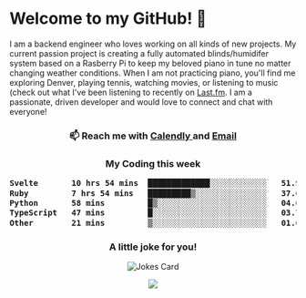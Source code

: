 <h1> Welcome to my GitHub! 👋 </h1>


  I am a backend engineer who loves working on all kinds of new projects. My current passion project is creating a fully automated blinds/humidifer system based on a Rasberry Pi to keep my beloved piano in tune no matter changing weather conditions. When I am not practicing piano, you'll find me exploring Denver, playing tennis, watching movies, or listening to music (check out what I've been listening to recently on [Last.fm](https://www.last.fm/user/mballa000). I am a passionate, driven developer and would love to connect and chat with everyone!

<h3 align = "center"> 📫 Reach me with <a href = "https://calendly.com/msbrandt00/30min"> Calendly </a> and <a href="mailto:msbrandt00@gmail.com">Email</a> 
 </h3>


 
<div align = "center"
[![Anurag's GitHub stats](https://github-readme-stats.vercel.app/api?username=mbrandt00)](https://github.com/anuraghazra/github-readme-stats)
          </div>
<h3 align="center">
  My Coding this week
<!--START_SECTION:waka-->

```txt
Svelte       10 hrs 54 mins  █████████████░░░░░░░░░░░░   51.91 %
Ruby         7 hrs 54 mins   █████████▒░░░░░░░░░░░░░░░   37.63 %
Python       58 mins         █▒░░░░░░░░░░░░░░░░░░░░░░░   04.67 %
TypeScript   47 mins         █░░░░░░░░░░░░░░░░░░░░░░░░   03.79 %
Other        21 mins         ▒░░░░░░░░░░░░░░░░░░░░░░░░   01.68 %
```

<!--END_SECTION:waka-->

### A little joke for you!

![Jokes Card](https://readme-jokes.vercel.app/api?hideBorder)

<a href="https://www.linkedin.com/in/mbrandt00/"><img src="https://img.shields.io/badge/linkedin-%230077B5.svg?&style=for-the-badge&logo=linkedin&logoColor=white" /></a>
